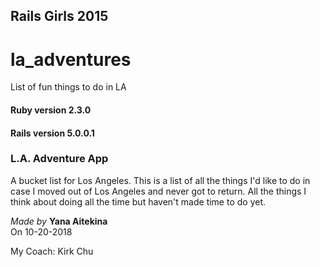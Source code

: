 ## Rails Girls 2015 
# la_adventures
List of fun things to do in LA
 
    
#### Ruby version 2.3.0
#### Rails version 5.0.0.1

### L.A. Adventure App

A bucket list for Los Angeles. This is a list of all the things I'd like to do in case I moved out of Los Angeles and never got to return. All the things I think about doing all the time but haven't made time to do yet.

*Made by* **Yana Aitekina**  
On 10-20-2018  

My Coach: Kirk Chu  



